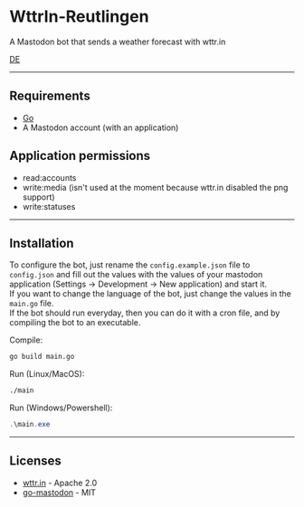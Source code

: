# WttrIn-Reutlingen
A Mastodon bot that sends a weather forecast with wttr.in

[DE](https://git.minecodes.de/thies/WttrIn-Reutlingen/src/branch/main/README-DE.md)

---------------------------------

## Requirements
- [Go](https://golang.org/)
- A Mastodon account (with an application)

## Application permissions
- read:accounts
- write:media (isn't used at the moment because wttr.in disabled the png support)
- write:statuses

---------------------------------

## Installation
To configure the bot, just rename the `config.example.json` file to `config.json` and fill out the values with the values of your mastodon application (Settings -> Development -> New application) and start it.<br/>
If you want to change the language of the bot, just change the values in the `main.go` file.<br/>
If the bot should run everyday, then you can do it with a cron file, and by compiling the bot to an executable.

Compile:
```bash
go build main.go
```

Run (Linux/MacOS):
```bash
./main
```

Run (Windows/Powershell):
```powershell
.\main.exe
```

---------------------------------

## Licenses
- [wttr.in](https://github.com/chubin/wttr.in) - Apache 2.0
- [go-mastodon](https://github.com/mattn/go-mastodon) - MIT